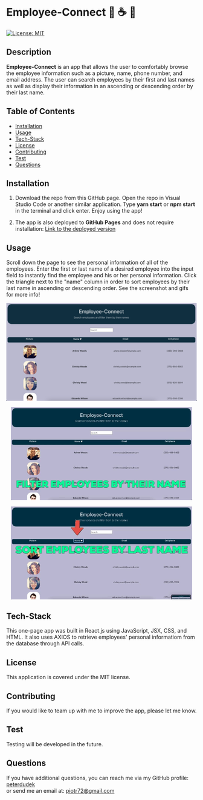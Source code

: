 
# Employee-Connect 🏢 ☕ 🦖
[![License: MIT](https://img.shields.io/badge/License-MIT-yellow.svg)](https://opensource.org/licenses/MIT)

## Description
__Employee-Connect__ is an app that allows the user to comfortably browse the employee information such as a picture, name, phone number, and email address. The user can search employees by their first and last names as well as display their information in an ascending or descending order by their last name.

## Table of Contents
* [Installation](#Installation)
* [Usage](#Usage)
* [Tech-Stack](#Tech-Stack)
* [License](#License)
* [Contributing](#Contributing)
* [Test](#Test)
* [Questions](#Questions)

## Installation

1. Download the repo from this GitHub page. Open the repo in Visual Studio Code or another similar application. Type __yarn start__ or __npm start__ in the terminal and click enter. Enjoy using the app! 

2. The app is also deployed to __GitHub Pages__ and does not require installation: [Link to the deployed version](https://peterdudek.github.io/employee-connect/)


## Usage
Scroll down the page to see the personal information of all of the employees. Enter the first or last name of a desired employee into the input field to instantly find the employee and his or her personal information. Click the triangle next to the "name" column in order to sort employees by their last name in ascending or descending order. See the screenshot and gifs for more info!

<p align="center">
<img src="./src/img/screen.png"/>
</p>

<p align="center">
<img src="./src/img/filter-gif.gif"/>
</p>

<p align="center">
<img src="./src/img/sort-gif.gif"/>
</p>


## Tech-Stack
This one-page app was built in React.js using JavaScript, JSX, CSS, and HTML. It also uses AXIOS to retrieve employees' personal informatiom from the database through API calls.

## License
This application is covered under the MIT license.

## Contributing
If you would like to team up with me to improve the app, please let me know.

## Test
Testing will be developed in the future.

## Questions
If you have additional questions, you can reach me via my GitHub profile: [peterdudek](https://github.com/peterdudek)<br/>
or send me an email at: piotr72@gmail.com
